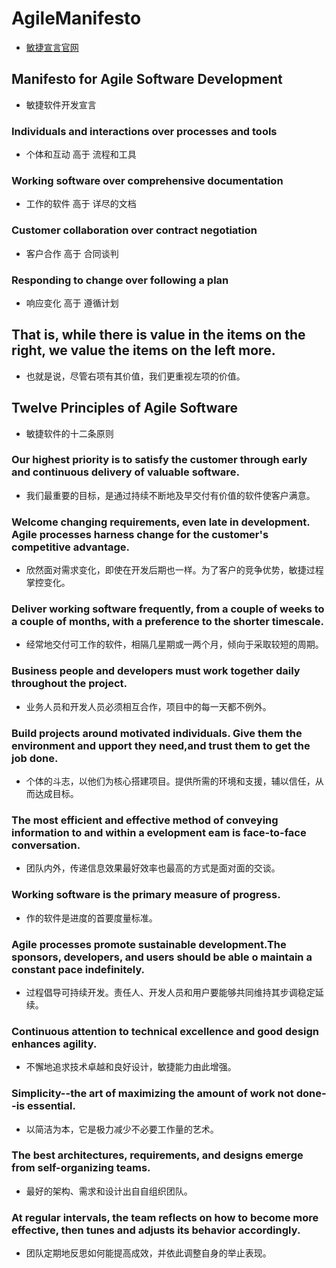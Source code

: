 # AgileManifesto
- [敏捷宣言官网](https://agilemanifesto.org/iso/en/manifesto.html)
## Manifesto for Agile Software Development
- 敏捷软件开发宣言
### Individuals and interactions over processes and tools
- 个体和互动 高于 流程和工具
### Working software over comprehensive documentation
- 工作的软件 高于 详尽的文档
### Customer collaboration over contract negotiation
- 客户合作 高于 合同谈判
### Responding to change over following a plan
- 响应变化 高于 遵循计划
## That is, while there is value in the items on the right, we value the items on the left more.
- 也就是说，尽管右项有其价值，我们更重视左项的价值。

## Twelve Principles of Agile Software
- 敏捷软件的十二条原则
### Our highest priority is to satisfy the customer through early and continuous delivery of valuable software.
- 我们最重要的目标，是通过持续不断地及早交付有价值的软件使客户满意。

### Welcome changing requirements, even late in development. Agile processes harness change for the customer's competitive advantage.
- 欣然面对需求变化，即使在开发后期也一样。为了客户的竞争优势，敏捷过程掌控变化。

### Deliver working software frequently, from a couple of weeks to a couple of months, with a preference to the shorter timescale.
- 经常地交付可工作的软件，相隔几星期或一两个月，倾向于采取较短的周期。

### Business people and developers must work together daily throughout the project.
- 业务人员和开发人员必须相互合作，项目中的每一天都不例外。

### Build projects around motivated individuals. Give them the environment and upport they need,and trust them to get the job done.
- 个体的斗志，以他们为核心搭建项目。提供所需的环境和支援，辅以信任，从而达成目标。

### The most efficient and effective method of conveying information to and within a evelopment eam is face-to-face conversation.
- 团队内外，传递信息效果最好效率也最高的方式是面对面的交谈。

### Working software is the primary measure of progress.
- 作的软件是进度的首要度量标准。

### Agile processes promote sustainable development.The sponsors, developers, and users should be able o maintain a constant pace indefinitely.
- 过程倡导可持续开发。责任人、开发人员和用户要能够共同维持其步调稳定延续。

### Continuous attention to technical excellence and good design enhances agility.
- 不懈地追求技术卓越和良好设计，敏捷能力由此增强。

### Simplicity--the art of maximizing the amount of work not done--is essential.
- 以简洁为本，它是极力减少不必要工作量的艺术。

### The best architectures, requirements, and designs emerge from self-organizing teams.
- 最好的架构、需求和设计出自自组织团队。

### At regular intervals, the team reflects on how to become more effective, then tunes and adjusts its behavior accordingly.
- 团队定期地反思如何能提高成效，并依此调整自身的举止表现。

